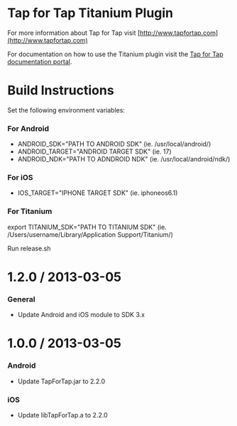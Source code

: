 # Tap for Tap Titanium Plugin

For more information about Tap for Tap visit [http://www.tapfortap.com](http://www.tapfortap.com)

For documentation on how to use the Titanium plugin visit the [Tap for Tap documentation portal](http://tapfortap.com/documentation/Titanium).

# Build Instructions 
Set the following environment variables:

### For Android
- ANDROID_SDK="PATH TO ANDROID SDK" (ie. /usr/local/android/) 
- ANDROID_TARGET="ANDROID TARGET SDK" (ie. 17)
- ANDROID_NDK="PATH TO ADNDROID NDK" (ie. /usr/local/android/ndk/)

### For iOS
- IOS_TARGET="IPHONE TARGET SDK" (ie. iphoneos6.1)

### For Titanium
export TITANIUM_SDK="PATH TO TITANIUM SDK" (ie. /Users/username/Library/Application Support/Titanium/)

Run release.sh

1.2.0 / 2013-03-05
==================
### General
- Update Android and iOS module to SDK 3.x

1.0.0 / 2013-03-05
==================
### Android
- Update TapForTap.jar to 2.2.0

### iOS
- Update libTapForTap.a to 2.2.0
